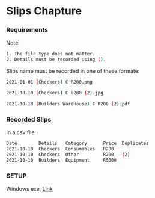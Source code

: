 # Slips Chapture

### **Requirements** ###
Note:
````bash
1. The file type does not matter.
2. Details must be recorded using ().
````

Slips name must be recorded in one of these formate:
````bash
2021-01-01 (Checkers) C R200.png

2021-10-10 (Checkers) C R200 (2).jpg

2021-10-10 (Builders WareHouse) C R200 (2).pdf
````

### **Recorded Slips** ###
In a csv file:
````bash
Date        Details   Category      Price  Duplicates
2021-10-10  Checkers  Consumables   R200
2021-10-10  Checkers  Other         R200   (2)
2021-10-10  Builders  Equipment     R5000
````

### SETUP ####
Windows exe,  [Link](https://mega.nz/file/ytxUhaKQ#8L4DQsxV62zSQzZSkPyHja9J5_lH1vdeWpoWfm_B9lg)
